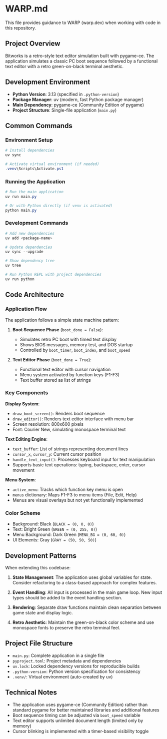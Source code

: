 # WARP.md

This file provides guidance to WARP (warp.dev) when working with code in this repository.

## Project Overview

Bitworks is a retro-style text editor simulation built with pygame-ce. The application simulates a classic PC boot sequence followed by a functional text editor with a retro green-on-black terminal aesthetic.

## Development Environment

- **Python Version**: 3.13 (specified in `.python-version`)
- **Package Manager**: uv (modern, fast Python package manager)
- **Main Dependency**: pygame-ce (Community Edition of pygame)
- **Project Structure**: Single-file application (`main.py`)

## Common Commands

### Environment Setup
```powershell
# Install dependencies
uv sync

# Activate virtual environment (if needed)
.venv\Scripts\Activate.ps1
```

### Running the Application
```powershell
# Run the main application
uv run main.py

# Or with Python directly (if venv is activated)
python main.py
```

### Development Commands
```powershell
# Add new dependencies
uv add <package-name>

# Update dependencies
uv sync --upgrade

# Show dependency tree
uv tree

# Run Python REPL with project dependencies
uv run python
```

## Code Architecture

### Application Flow
The application follows a simple state machine pattern:

1. **Boot Sequence Phase** (`boot_done = False`):
   - Simulates retro PC boot with timed text display
   - Shows BIOS messages, memory test, and DOS startup
   - Controlled by `boot_timer`, `boot_index`, and `boot_speed`

2. **Text Editor Phase** (`boot_done = True`):
   - Functional text editor with cursor navigation
   - Menu system activated by function keys (F1-F3)
   - Text buffer stored as list of strings

### Key Components

**Display System**:
- `draw_boot_screen()`: Renders boot sequence
- `draw_editor()`: Renders text editor interface with menu bar
- Screen resolution: 800x600 pixels
- Font: Courier New, simulating monospace terminal text

**Text Editing Engine**:
- `text_buffer`: List of strings representing document lines
- `cursor_x`, `cursor_y`: Current cursor position
- `handle_text_input()`: Processes keyboard input for text manipulation
- Supports basic text operations: typing, backspace, enter, cursor movement

**Menu System**:
- `active_menu`: Tracks which function key menu is open
- `menus` dictionary: Maps F1-F3 to menu items (File, Edit, Help)
- Menus are visual overlays but not yet functionally implemented

### Color Scheme
- Background: Black (`BLACK = (0, 0, 0)`)
- Text: Bright Green (`GREEN = (0, 255, 0)`)
- Menu Background: Dark Green (`MENU_BG = (0, 60, 0)`)
- UI Elements: Gray (`GRAY = (50, 50, 50)`)

## Development Patterns

When extending this codebase:

1. **State Management**: The application uses global variables for state. Consider refactoring to a class-based approach for complex features.

2. **Event Handling**: All input is processed in the main game loop. New input types should be added to the event handling section.

3. **Rendering**: Separate draw functions maintain clean separation between game state and display logic.

4. **Retro Aesthetic**: Maintain the green-on-black color scheme and use monospace fonts to preserve the retro terminal feel.

## Project File Structure

- `main.py`: Complete application in a single file
- `pyproject.toml`: Project metadata and dependencies
- `uv.lock`: Locked dependency versions for reproducible builds
- `.python-version`: Python version specification for consistency
- `.venv/`: Virtual environment (auto-created by uv)

## Technical Notes

- The application uses pygame-ce (Community Edition) rather than standard pygame for better maintained libraries and additional features
- Boot sequence timing can be adjusted via `boot_speed` variable
- Text editor supports unlimited document length (limited only by memory)
- Cursor blinking is implemented with a timer-based visibility toggle